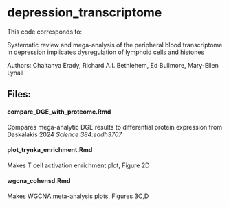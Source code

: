 # depression_transcriptome

This code corresponds to:

Systematic review and mega-analysis of the peripheral blood transcriptome in depression implicates dysregulation of lymphoid cells and histones

Authors: Chaitanya Erady, Richard A.I. Bethlehem, Ed Bullmore, Mary-Ellen Lynall

## Files:

#### compare_DGE_with_proteome.Rmd 
Compares mega-analytic DGE results to differential protein expression from Daskalakis 2024 _Science 384:eadh3707_

#### plot_trynka_enrichment.Rmd
Makes T cell activation enrichment plot, Figure 2D

#### wgcna_cohensd.Rmd
Makes WGCNA meta-analysis plots, Figures 3C,D 
